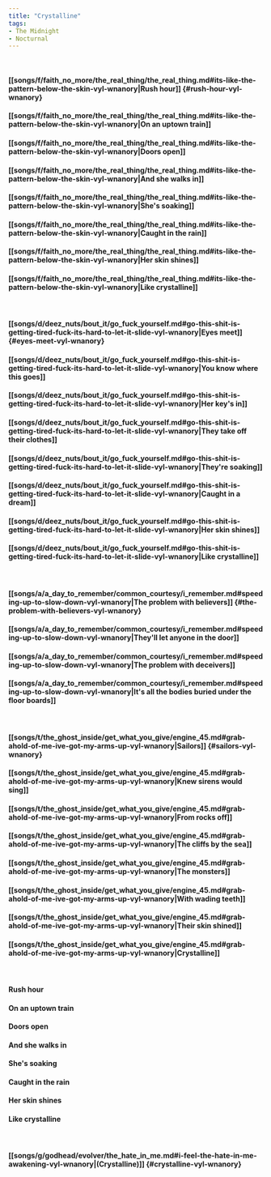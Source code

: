 ```yaml
---
title: "Crystalline"
tags:
- The Midnight
- Nocturnal
---
```

&nbsp;
#### [[songs/f/faith_no_more/the_real_thing/the_real_thing.md#its-like-the-pattern-below-the-skin-vyl-wnanory|Rush hour]] {#rush-hour-vyl-wnanory}
#### [[songs/f/faith_no_more/the_real_thing/the_real_thing.md#its-like-the-pattern-below-the-skin-vyl-wnanory|On an uptown train]]
#### [[songs/f/faith_no_more/the_real_thing/the_real_thing.md#its-like-the-pattern-below-the-skin-vyl-wnanory|Doors open]]
#### [[songs/f/faith_no_more/the_real_thing/the_real_thing.md#its-like-the-pattern-below-the-skin-vyl-wnanory|And she walks in]]
#### [[songs/f/faith_no_more/the_real_thing/the_real_thing.md#its-like-the-pattern-below-the-skin-vyl-wnanory|She's soaking]]
#### [[songs/f/faith_no_more/the_real_thing/the_real_thing.md#its-like-the-pattern-below-the-skin-vyl-wnanory|Caught in the rain]]
#### [[songs/f/faith_no_more/the_real_thing/the_real_thing.md#its-like-the-pattern-below-the-skin-vyl-wnanory|Her skin shines]]
#### [[songs/f/faith_no_more/the_real_thing/the_real_thing.md#its-like-the-pattern-below-the-skin-vyl-wnanory|Like crystalline]]
&nbsp;
#### [[songs/d/deez_nuts/bout_it/go_fuck_yourself.md#go-this-shit-is-getting-tired-fuck-its-hard-to-let-it-slide-vyl-wnanory|Eyes meet]] {#eyes-meet-vyl-wnanory}
#### [[songs/d/deez_nuts/bout_it/go_fuck_yourself.md#go-this-shit-is-getting-tired-fuck-its-hard-to-let-it-slide-vyl-wnanory|You know where this goes]]
#### [[songs/d/deez_nuts/bout_it/go_fuck_yourself.md#go-this-shit-is-getting-tired-fuck-its-hard-to-let-it-slide-vyl-wnanory|Her key's in]]
#### [[songs/d/deez_nuts/bout_it/go_fuck_yourself.md#go-this-shit-is-getting-tired-fuck-its-hard-to-let-it-slide-vyl-wnanory|They take off their clothes]]
#### [[songs/d/deez_nuts/bout_it/go_fuck_yourself.md#go-this-shit-is-getting-tired-fuck-its-hard-to-let-it-slide-vyl-wnanory|They're soaking]]
#### [[songs/d/deez_nuts/bout_it/go_fuck_yourself.md#go-this-shit-is-getting-tired-fuck-its-hard-to-let-it-slide-vyl-wnanory|Caught in a dream]]
#### [[songs/d/deez_nuts/bout_it/go_fuck_yourself.md#go-this-shit-is-getting-tired-fuck-its-hard-to-let-it-slide-vyl-wnanory|Her skin shines]]
#### [[songs/d/deez_nuts/bout_it/go_fuck_yourself.md#go-this-shit-is-getting-tired-fuck-its-hard-to-let-it-slide-vyl-wnanory|Like crystalline]]
&nbsp;
#### [[songs/a/a_day_to_remember/common_courtesy/i_remember.md#speeding-up-to-slow-down-vyl-wnanory|The problem with believers]] {#the-problem-with-believers-vyl-wnanory}
#### [[songs/a/a_day_to_remember/common_courtesy/i_remember.md#speeding-up-to-slow-down-vyl-wnanory|They'll let anyone in the door]]
#### [[songs/a/a_day_to_remember/common_courtesy/i_remember.md#speeding-up-to-slow-down-vyl-wnanory|The problem with deceivers]]
#### [[songs/a/a_day_to_remember/common_courtesy/i_remember.md#speeding-up-to-slow-down-vyl-wnanory|It's all the bodies buried under the floor boards]]
&nbsp;
#### [[songs/t/the_ghost_inside/get_what_you_give/engine_45.md#grab-ahold-of-me-ive-got-my-arms-up-vyl-wnanory|Sailors]] {#sailors-vyl-wnanory}
#### [[songs/t/the_ghost_inside/get_what_you_give/engine_45.md#grab-ahold-of-me-ive-got-my-arms-up-vyl-wnanory|Knew sirens would sing]]
#### [[songs/t/the_ghost_inside/get_what_you_give/engine_45.md#grab-ahold-of-me-ive-got-my-arms-up-vyl-wnanory|From rocks off]]
#### [[songs/t/the_ghost_inside/get_what_you_give/engine_45.md#grab-ahold-of-me-ive-got-my-arms-up-vyl-wnanory|The cliffs by the sea]]
#### [[songs/t/the_ghost_inside/get_what_you_give/engine_45.md#grab-ahold-of-me-ive-got-my-arms-up-vyl-wnanory|The monsters]]
#### [[songs/t/the_ghost_inside/get_what_you_give/engine_45.md#grab-ahold-of-me-ive-got-my-arms-up-vyl-wnanory|With wading teeth]]
#### [[songs/t/the_ghost_inside/get_what_you_give/engine_45.md#grab-ahold-of-me-ive-got-my-arms-up-vyl-wnanory|Their skin shined]]
#### [[songs/t/the_ghost_inside/get_what_you_give/engine_45.md#grab-ahold-of-me-ive-got-my-arms-up-vyl-wnanory|Crystalline]]
&nbsp;
#### Rush hour
#### On an uptown train
#### Doors open
#### And she walks in
#### She's soaking
#### Caught in the rain
#### Her skin shines
#### Like crystalline
&nbsp;
#### [[songs/g/godhead/evolver/the_hate_in_me.md#i-feel-the-hate-in-me-awakening-vyl-wnanory|(Crystalline)]] {#crystalline-vyl-wnanory}
